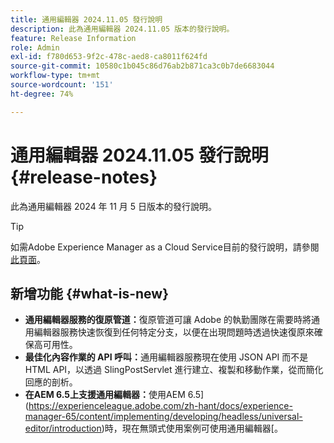 ```yaml
---
title: 通用編輯器 2024.11.05 發行說明
description: 此為通用編輯器 2024.11.05 版本的發行說明。
feature: Release Information
role: Admin
exl-id: f780d653-9f2c-478c-aed8-ca8011f624fd
source-git-commit: 10580c1b045c86d76ab2b871ca3c0b7de6683044
workflow-type: tm+mt
source-wordcount: '151'
ht-degree: 74%

---
```


# 通用編輯器 2024.11.05 發行說明 {#release-notes}

此為通用編輯器 2024 年 11 月 5 日版本的發行說明。

>[!TIP]
>
>如需Adobe Experience Manager as a Cloud Service目前的發行說明，請參閱[此頁面](/help/release-notes/release-notes-cloud/release-notes-current.md)。

## 新增功能 {#what-is-new}

* **通用編輯器服務的復原管道：**&#x200B;復原管道可讓 Adobe 的執勤團隊在需要時將通用編輯器服務快速恢復到任何特定分支，以便在出現問題時透過快速復原來確保高可用性。
* **最佳化內容作業的 API 呼叫：**&#x200B;通用編輯器服務現在使用 JSON API 而不是 HTML API，以透過 SlingPostServlet 進行建立、複製和移動作業，從而簡化回應的剖析。
* **在AEM 6.5上支援通用編輯器：**&#x200B;使用AEM 6.5](https://experienceleague.adobe.com/zh-hant/docs/experience-manager-65/content/implementing/developing/headless/universal-editor/introduction)時，現在無頭式使用案例可使用通用編輯器[。
